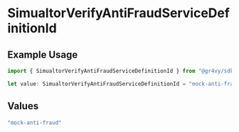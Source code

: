 # SimualtorVerifyAntiFraudServiceDefinitionId

## Example Usage

```typescript
import { SimualtorVerifyAntiFraudServiceDefinitionId } from "@gr4vy/sdk/models/components";

let value: SimualtorVerifyAntiFraudServiceDefinitionId = "mock-anti-fraud";
```

## Values

```typescript
"mock-anti-fraud"
```